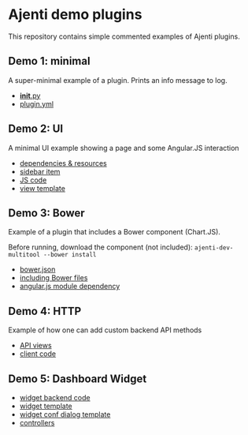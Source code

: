 Ajenti demo plugins
===================

This repository contains simple commented examples of Ajenti plugins.

Demo 1: minimal
---------------

A super-minimal example of a plugin. Prints an info message to log.

  - [__init__.py](https://github.com/ajenti/demo-plugins/blob/master/demo_1_minimal/__init__.py#L2)
  - [plugin.yml](https://github.com/ajenti/demo-plugins/blob/master/demo_1_minimal/plugin.yml)

Demo 2: UI
----------

A minimal UI example showing a page and some Angular.JS interaction

  - [dependencies & resources](https://github.com/ajenti/demo-plugins/blob/master/demo_2_ui/plugin.yml#L10)
  - [sidebar item](https://github.com/ajenti/demo-plugins/blob/master/demo_2_ui/main.py#L6)
  - [JS code](https://github.com/ajenti/demo-plugins/tree/master/demo_2_ui/resources/js)
  - [view template](https://github.com/ajenti/demo-plugins/blob/master/demo_2_ui/resources/partial/index.html)

Demo 3: Bower
-------------

Example of a plugin that includes a Bower component (Chart.JS).

Before running, download the component (not included): ``ajenti-dev-multitool --bower install``

  - [bower.json](https://github.com/ajenti/demo-plugins/blob/master/demo_3_bower/bower.json)
  - [including Bower files](https://github.com/ajenti/demo-plugins/blob/master/demo_3_bower/plugin.yml#L13)
  - [angular.js module dependency](https://github.com/ajenti/demo-plugins/blob/master/demo_3_bower/resources/js/module.coffee#L4)

Demo 4: HTTP
------------

Example of how one can add custom backend API methods

  - [API views](https://github.com/ajenti/demo-plugins/blob/master/demo_4_http/views.py)
  - [client code](https://github.com/ajenti/demo-plugins/blob/master/demo_4_http/resources/js/controllers/index.controller.coffee#L8)

Demo 5: Dashboard Widget
------------------------

  - [widget backend code](https://github.com/ajenti/demo-plugins/blob/master/demo_5_widget/widget.py)
  - [widget template](https://github.com/ajenti/demo-plugins/blob/master/demo_5_widget/resources/partial/widget.html)
  - [widget conf dialog template](https://github.com/ajenti/demo-plugins/blob/master/demo_5_widget/resources/partial/widget.config.html)
  - [controllers](https://github.com/ajenti/demo-plugins/blob/master/demo_5_widget/resources/js/controllers/widget.controller.coffee)

